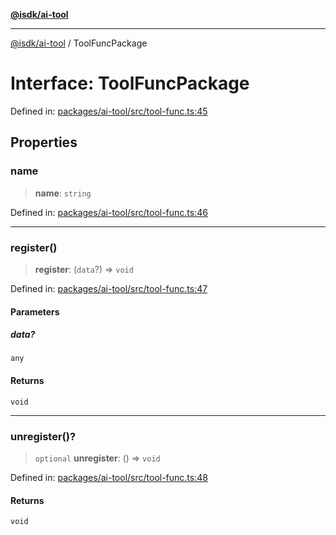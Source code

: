 [**@isdk/ai-tool**](../README.md)

***

[@isdk/ai-tool](../globals.md) / ToolFuncPackage

# Interface: ToolFuncPackage

Defined in: [packages/ai-tool/src/tool-func.ts:45](https://github.com/isdk/ai-tool.js/blob/83a1524a1644365964efc043a7a7991d8fd46b49/src/tool-func.ts#L45)

## Properties

### name

> **name**: `string`

Defined in: [packages/ai-tool/src/tool-func.ts:46](https://github.com/isdk/ai-tool.js/blob/83a1524a1644365964efc043a7a7991d8fd46b49/src/tool-func.ts#L46)

***

### register()

> **register**: (`data`?) => `void`

Defined in: [packages/ai-tool/src/tool-func.ts:47](https://github.com/isdk/ai-tool.js/blob/83a1524a1644365964efc043a7a7991d8fd46b49/src/tool-func.ts#L47)

#### Parameters

##### data?

`any`

#### Returns

`void`

***

### unregister()?

> `optional` **unregister**: () => `void`

Defined in: [packages/ai-tool/src/tool-func.ts:48](https://github.com/isdk/ai-tool.js/blob/83a1524a1644365964efc043a7a7991d8fd46b49/src/tool-func.ts#L48)

#### Returns

`void`
